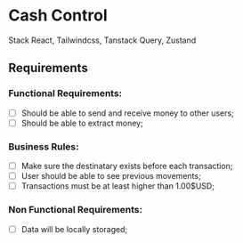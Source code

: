 # Cash Control

Stack React, Tailwindcss, Tanstack Query, Zustand

## Requirements

### Functional Requirements:

- [ ] Should be able to send and receive money to other users;
- [ ] Should be able to extract money;

### Business Rules:

- [ ] Make sure the destinatary exists before each transaction;
- [ ] User should be able to see previous movements;
- [ ] Transactions must be at least higher than 1.00$USD;

### Non Functional Requirements:

- [ ] Data will be locally storaged;
